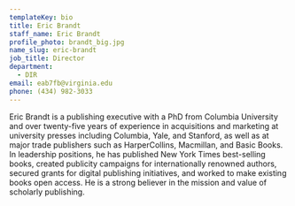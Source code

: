 ```yaml
---
templateKey: bio
title: Eric Brandt
staff_name: Eric Brandt
profile_photo: brandt_big.jpg
name_slug: eric-brandt
job_title: Director
department:
  - DIR
email: eab7fb@virginia.edu
phone: (434) 982-3033
---
```

Eric Brandt is a publishing executive with a PhD from Columbia University and over twenty-five years of experience in acquisitions and marketing at university presses including Columbia, Yale, and Stanford, as well as at major trade publishers such as HarperCollins, Macmillan, and Basic Books. In leadership positions, he has published New York Times best-selling books, created publicity campaigns for internationally renowned authors, secured grants for digital publishing initiatives, and worked to make existing books open access. He is a strong believer in the mission and value of scholarly publishing.  